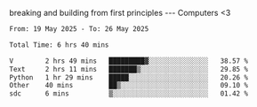 breaking and building from first principles --- Computers <3

<!--START_SECTION:waka-->

```txt
From: 19 May 2025 - To: 26 May 2025

Total Time: 6 hrs 40 mins

V        2 hrs 49 mins   █████████▓░░░░░░░░░░░░░░░   38.57 %
Text     2 hrs 11 mins   ███████▒░░░░░░░░░░░░░░░░░   29.85 %
Python   1 hr 29 mins    █████░░░░░░░░░░░░░░░░░░░░   20.26 %
Other    40 mins         ██▒░░░░░░░░░░░░░░░░░░░░░░   09.10 %
sdc      6 mins          ▒░░░░░░░░░░░░░░░░░░░░░░░░   01.42 %
```

<!--END_SECTION:waka-->
